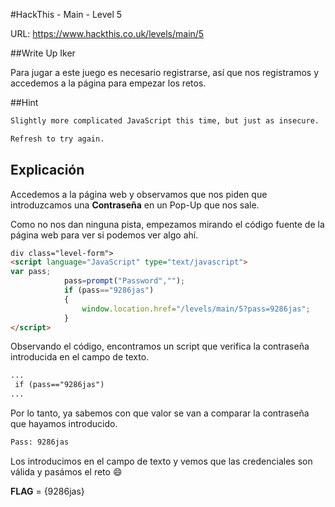 #HackThis - Main -  Level 5

URL:      https://www.hackthis.co.uk/levels/main/5

##Write Up Iker

Para jugar a este juego es necesario registrarse, así que nos registramos y accedemos a la página para empezar los retos.

##Hint

```html
Slightly more complicated JavaScript this time, but just as insecure.

Refresh to try again.
```

## Explicación

Accedemos a la página web y observamos que nos piden que introduzcamos una **Contraseña** en un Pop-Up que nos sale.   

Como no nos dan ninguna pista, empezamos mirando el código fuente de la página web para ver si podemos ver algo ahí.

```html
div class="level-form">
<script language="JavaScript" type="text/javascript">
var pass;
            pass=prompt("Password","");
            if (pass=="9286jas") 
            {
                window.location.href="/levels/main/5?pass=9286jas";
            }
</script>
```

Observando el código, encontramos un script que verifica la contraseña introducida en el campo de texto. 



```html
...
 if (pass=="9286jas") 
...
```

Por lo tanto, ya sabemos con que valor se van a comparar la contraseña que hayamos introducido. 

```html
Pass: 9286jas
```

Los introducimos en el campo de texto y vemos que las credenciales son válida y pasámos el reto :smile:

**FLAG** = {9286jas}
